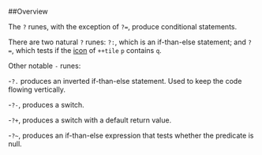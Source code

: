 ##Overview

The `?` runes, with the exception of `?=`, produce conditional statements.

There are two natural `?` runes: `?:`, which is an if-than-else statement; and `?=`, which tests if the [icon]() of `++tile` `p` contains `q`.

Other notable `-` runes:

-`?.` produces an inverted if-than-else statement. Used to keep the code flowing vertically.

-`?-`, produces a switch.

-`?+`, produces a switch with a default return value.

-`?~`, produces an if-than-else expression that tests whether the predicate is null.


